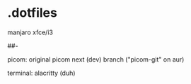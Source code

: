 # .dotfiles
manjaro xfce/i3

##-

picom: original picom next (dev) branch ("picom-git" on aur)

terminal: alacritty (duh)
